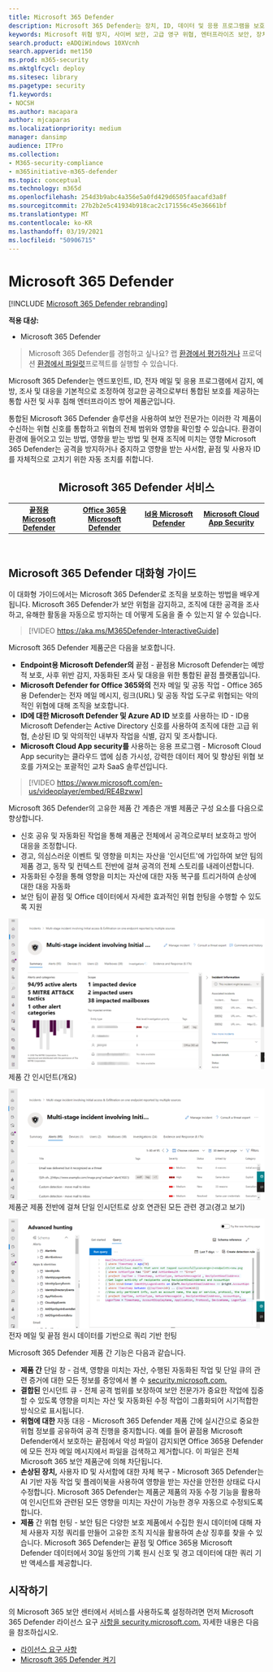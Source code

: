 ```yaml
---
title: Microsoft 365 Defender
description: Microsoft 365 Defender는 장치, ID, 데이터 및 응용 프로그램을 보호하도록 설계된 조정된 위협 방지 솔루션입니다.
keywords: Microsoft 위협 방지, 사이버 보안, 고급 영구 위협, 엔터프라이즈 보안, 장치, 장치, ID, 사용자, 데이터, 응용 프로그램, 인시던트, 자동화된 조사 및 수정, 고급 헌팅 소개
search.product: eADQiWindows 10XVcnh
search.appverid: met150
ms.prod: m365-security
ms.mktglfcycl: deploy
ms.sitesec: library
ms.pagetype: security
f1.keywords:
- NOCSH
ms.author: macapara
author: mjcaparas
ms.localizationpriority: medium
manager: dansimp
audience: ITPro
ms.collection:
- M365-security-compliance
- m365initiative-m365-defender
ms.topic: conceptual
ms.technology: m365d
ms.openlocfilehash: 254d3b9abc4a356e5a0fd429d6505faacafd3a8f
ms.sourcegitcommit: 27b2b2e5c41934b918cac2c171556c45e36661bf
ms.translationtype: MT
ms.contentlocale: ko-KR
ms.lasthandoff: 03/19/2021
ms.locfileid: "50906715"
---
```

# <a name="microsoft-365-defender"></a>Microsoft 365 Defender

[!INCLUDE [Microsoft 365 Defender rebranding](../includes/microsoft-defender.md)]


**적용 대상:**
- Microsoft 365 Defender

> Microsoft 365 Defender를 경험하고 싶나요? 랩 [환경에서 평가하거나](./mtp-evaluation.md?ocid=cx-docs-MTPtriallab) 프로덕션 [환경에서 파일럿](./mtp-pilot.md?ocid=cx-evalpilot)프로젝트를 실행할 수 있습니다.
>

Microsoft 365 Defender는 엔드포인트, ID, 전자 메일 및 응용 프로그램에서 감지, 예방, 조사 및 대응을 기본적으로 조정하여 정교한 공격으로부터 통합된 보호를 제공하는 통합 사전 및 사후 침해 엔터프라이즈 방어 제품군입니다.

통합된 Microsoft 365 Defender 솔루션을 사용하여 보안 전문가는 이러한 각 제품이 수신하는 위협 신호를 통합하고 위협의 전체 범위와 영향을 확인할 수 있습니다. 환경이 환경에 들어오고 있는 방법, 영향을 받는 방법 및 현재 조직에 미치는 영향 Microsoft 365 Defender는 공격을 방지하거나 중지하고 영향을 받는 사서함, 끝점 및 사용자 ID를 자체적으로 고치기 위한 자동 조치를 취합니다.  


<center><h2>Microsoft 365 Defender 서비스</center></h2>
<table><tr><td><center><b><a href="https://docs.microsoft.com/windows/security/threat-protection/microsoft-defender-atp/microsoft-defender-advanced-threat-protection"><b>끝점용 Microsoft Defender</b></center></a></td>
<td><center><b><a href="https://docs.microsoft.com/office365/securitycompliance/office-365-atp"><b>Office 365용 Microsoft Defender</b></center></a></td>
<td><center><b><a href="/azure-advanced-threat-protection/"><b>Id용 Microsoft Defender</b></a></center></td>
<td><center><b><a href="/cloud-app-security/"><b>Microsoft Cloud App Security</b></a></center></td>
</tr>
</table>
<br>

## <a name="microsoft-365-defender-interactive-guide"></a>Microsoft 365 Defender 대화형 가이드

이 대화형 가이드에서는 Microsoft 365 Defender로 조직을 보호하는 방법을 배우게 됩니다. Microsoft 365 Defender가 보안 위험을 감지하고, 조직에 대한 공격을 조사하고, 유해한 활동을 자동으로 방지하는 데 어떻게 도움을 줄 수 있는지 알 수 있습니다.

> [!VIDEO https://aka.ms/M365Defender-InteractiveGuide]



Microsoft 365 Defender 제품군은 다음을 보호합니다. 
- **Endpoint용 Microsoft Defender의** 끝점 - 끝점용 Microsoft Defender는 예방적 보호, 사후 위반 감지, 자동화된 조사 및 대응을 위한 통합된 끝점 플랫폼입니다. 
- **Microsoft Defender for Office 365와의** 전자 메일 및 공동 작업 - Office 365용 Defender는 전자 메일 메시지, 링크(URL) 및 공동 작업 도구로 위협되는 악의적인 위협에 대해 조직을 보호합니다. 
- **ID에 대한 Microsoft Defender 및 Azure AD ID** 보호를 사용하는 ID - ID용 Microsoft Defender는 Active Directory 신호를 사용하여 조직에 대한 고급 위협, 손상된 ID 및 악의적인 내부자 작업을 식별, 감지 및 조사합니다. 
- **Microsoft Cloud App security를** 사용하는 응용 프로그램 - Microsoft Cloud App security는 클라우드 앱에 심층 가시성, 강력한 데이터 제어 및 향상된 위협 보호를 가져오는 포괄적인 교차 SaaS 솔루션입니다. 

>[!VIDEO https://www.microsoft.com/en-us/videoplayer/embed/RE4Bzww] 

Microsoft 365 Defender의 고유한 제품 간 계층은 개별 제품군 구성 요소를 다음으로 향상합니다.
- 신호 공유 및 자동화된 작업을 통해 제품군 전체에서 공격으로부터 보호하고 방어 대응을 조정합니다.
- 경고, 의심스러운 이벤트 및 영향을 미치는 자산을 '인시던트'에 가입하여 보안 팀의 제품 경고, 동작 및 컨텍스트 전반에 걸쳐 공격의 전체 스토리를 내레이션합니다.
- 자동화된 수정을 통해 영향을 미치는 자산에 대한 자동 복구를 트리거하여 손상에 대한 대응 자동화
- 보안 팀이 끝점 및 Office 데이터에서 자세한 효과적인 위협 헌팅을 수행할 수 있도록 지원

![인시던트 개요 페이지 이미지](../../media/overview-incident.png) <br>
제품 간 인시던트(개요)

![경고 큐의 이미지](../../media/incident-list.png)<br>
제품군 제품 전반에 걸쳐 단일 인시던트로 상호 연관된 모든 관련 경고(경고 보기)

![인시던트 큐 이미지](../../media/advanced-hunting.png)<br>
전자 메일 및 끝점 원시 데이터를 기반으로 쿼리 기반 헌팅


Microsoft 365 Defender 제품 간 기능은 다음과 같습니다. 
- **제품 간** 단일 창 - 검색, 영향을 미치는 자산, 수행된 자동화된 작업 및 단일 큐의 관련 증거에 대한 모든 정보를 중앙에서 볼 수 [security.microsoft.com.](https://security.microsoft.com) 
- **결합된** 인시던트 큐 - 전체 공격 범위를 보장하여 보안 전문가가 중요한 작업에 집중할 수 있도록 영향을 미치는 자산 및 자동화된 수정 작업이 그룹화되어 시기적합한 방식으로 표시됩니다. 
- **위협에 대한** 자동 대응 - Microsoft 365 Defender 제품 간에 실시간으로 중요한 위협 정보를 공유하여 공격 진행을 중지합니다. 예를 들어 끝점용 Microsoft Defender에서 보호하는 끝점에서 악성 파일이 감지되면 Office 365용 Defender에 모든 전자 메일 메시지에서 파일을 검색하고 제거합니다. 이 파일은 전체 Microsoft 365 보안 제품군에 의해 차단됩니다.
- **손상된 장치,** 사용자 ID 및 사서함에 대한 자체 복구 - Microsoft 365 Defender는 AI 기반 자동 작업 및 플레이북을 사용하여 영향을 받는 자산을 안전한 상태로 다시 수정합니다. Microsoft 365 Defender는 제품군 제품의 자동 수정 기능을 활용하여 인시던트와 관련된 모든 영향을 미치는 자산이 가능한 경우 자동으로 수정되도록 합니다.
- **제품** 간 위협 헌팅 - 보안 팀은 다양한 보호 제품에서 수집한 원시 데이터에 대해 자체 사용자 지정 쿼리를 만들어 고유한 조직 지식을 활용하여 손상 징후를 찾을 수 있습니다. Microsoft 365 Defender는 끝점 및 Office 365용 Microsoft Defender 데이터에서 30일 동안의 기록 원시 신호 및 경고 데이터에 대한 쿼리 기반 액세스를 제공합니다. 


## <a name="get-started"></a>시작하기
의 Microsoft 365 보안 센터에서 서비스를 사용하도록 설정하려면 먼저 Microsoft 365 Defender 라이선스 요구 [사항을 security.microsoft.com.](https://security.microsoft.com) 자세한 내용은 다음을 참조하십시오.
- [라이선스 요구 사항](prerequisites.md#licensing-requirements)
- [Microsoft 365 Defender 켜기](mtp-enable.md)